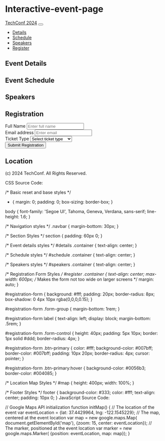 # Interactive-event-page

<!DOCTYPE html>
<html lang="en">
<head>
  <meta charset="UTF-8">
  <meta name="viewport" content="width=device-width, initial-scale=1.0">
  <title>Event Conference Page</title>
  <link rel="stylesheet" href="https://cdn.jsdelivr.net/npm/bootstrap@5.3.2/dist/css/bootstrap.min.css">
  <link rel="stylesheet" href="event-styles.css">
</head>
<body>

<nav class="navbar navbar-expand-lg navbar-dark bg-dark">
  <a class="navbar-brand" href="#">TechConf 2024</a>
  <button class="navbar-toggler" type="button" data-toggle="collapse"
  data-target="#navbarNav" aria-controls="navbarNav"
  aria-expanded="false" aria-label="Toggle navigation">
      <span class="navbar-toggler-icon"></span>
  </button>
  <div class="collapse navbar-collapse" id="navbarNav">
      <ul class="navbar-nav ml-auto">
          <li class="nav-item active">
              <a class="nav-link" href="#details">Details</a>
          </li>
          <li class="nav-item">
              <a class="nav-link" href="#schedule">Schedule</a>
          </li>
          <li class="nav-item">
              <a class="nav-link" href="#speakers">Speakers</a>
          </li>
          <li class="nav-item">
              <a class="nav-link" href="#register">Register</a>
          </li>
      </ul>
  </div>
</nav>

<main>
  <section id="details" class="py-5">
      <div class="container">
          <h2 class="text-center mb-3">Event Details</h2>
          <!-- Event details go here -->
      </div>
  </section>

  <section id="schedule" class="py-5 bg-light">
      <div class="container">
          <h2 class="text-center mb-3">Event Schedule</h2>
          <!-- Schedule details go here -->
      </div>
  </section>

  <section id="speakers" class="py-5">
      <div class="container">
          <h2 class="text-center mb-3">Speakers</h2>
          <!-- Speaker details go here -->
      </div>
  </section>

  <section id="register" class="py-5 bg-light">
      <div class="container">
          <h2 class="text-center mb-3">Registration</h2>
          <form id="registration-form">
              <div class="form-group">
                  <label for="fullName">Full Name</label>
                  <input type="text" class="form-control" id="fullName"
                  name="fullName" placeholder="Enter full name" required>
              </div>
              <div class="form-group">
                  <label for="emailAddress">Email address</label>
                  <input type="email" class="form-control" id="emailAddress"
                  name="emailAddress" placeholder="Enter email" required>
              </div>
              <div class="form-group">
                  <label for="ticketType">Ticket Type</label>
                  <select class="form-control" id="ticketType" name="ticketType" required>
                      <option value="">Select ticket type</option>
                      <option value="general">General Admission</option>
                      <option value="vip">VIP</option>
                      <option value="student">Student</option>
                  </select>
              </div>
              <button type="submit" class="btn btn-primary">Submit Registration</button>
          </form>
      </div>
  </section>

  <section id="location" class="py-5">
      <div class="container">
          <h2 class="text-center mb-3">Location</h2>
          <div id="map"></div>
      </div>
  </section>
</main>

<footer class="bg-dark text-white text-center py-3">
  <p>(c) 2024 TechConf. All Rights Reserved.</p>
</footer>

<script src="https://cdn.jsdelivr.net/npm/bootstrap@5.3.2/dist/js/bootstrap.bundle.min.js"></script>
<script src="event-scripts.js"></script>
<script src="https://maps.googleapis.com/maps/api/js?key=YOUR_API_KEY&callback=initMap" async defer></script>
</body>
</html>
CSS Source Code:

/* Basic reset and base styles */
* {
  margin: 0;
  padding: 0;
  box-sizing: border-box;
}

body {
  font-family: 'Segoe UI', Tahoma, Geneva, Verdana, sans-serif;
  line-height: 1.6;
}

/* Navigation styles */
.navbar {
  margin-bottom: 30px;
}

/* Section Styles */
section {
  padding: 60px 0;
}

/* Event details styles */
#details .container {
  text-align: center;
}

/* Schedule styles */
#schedule .container {
  text-align: center;
}

/* Speakers styles */
#speakers .container {
  text-align: center;
}

/* Registration Form Styles */
#register .container {
  text-align: center;
  max-width: 600px; /* Makes the form not too wide on larger screens */
  margin: auto;
}

#registration-form {
  background: #fff;
  padding: 20px;
  border-radius: 8px;
  box-shadow: 0 4px 10px rgba(0,0,0,0.15);
}

#registration-form .form-group {
  margin-bottom: 1rem;
}

#registration-form label {
  text-align: left;
  display: block;
  margin-bottom: .5rem;
}

#registration-form .form-control {
  height: 40px;
  padding: 5px 10px;
  border: 1px solid #ddd;
  border-radius: 4px;
}

#registration-form .btn-primary {
  color: #fff;
  background-color: #007bff;
  border-color: #007bff;
  padding: 10px 20px;
  border-radius: 4px;
  cursor: pointer;
}

#registration-form .btn-primary:hover {
  background-color: #0056b3;
  border-color: #004085;
}

/* Location Map Styles */
#map {
  height: 400px;
  width: 100%;
}

/* Footer Styles */
footer {
  background-color: #333;
  color: #fff;
  text-align: center;
  padding: 10px 0;
}
JavaScript Source Code:

// Google Maps API initialization
function initMap() {
  // The location of the event
  var eventLocation = {lat: 37.4429964, lng: -122.1545229};
  // The map, centered at the event location
  var map = new google.maps.Map(
      document.getElementById('map'),
      {zoom: 15, center: eventLocation});
  // The marker, positioned at the event location
  var marker = new google.maps.Marker(
      {position: eventLocation, map: map});
}

